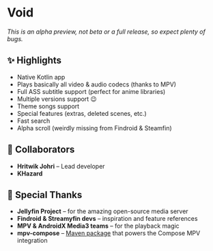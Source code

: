 # Void

*This is an alpha preview, not beta or a full release, so expect plenty of bugs.*

## ✨ Highlights

* Native Kotlin app
* Plays basically all video & audio codecs (thanks to MPV)
* Full ASS subtitle support (perfect for anime libraries)
* Multiple versions support 😉
* Theme songs support
* Special features (extras, deleted scenes, etc.)
* Fast search
* Alpha scroll (weirdly missing from Findroid & Steamfin)

## 🤝 Collaborators

* **Hritwik Johri** – Lead developer
* **KHazard** 

## 🙌 Special Thanks

* **Jellyfin Project** – for the amazing open-source media server
* **Findroid & Streamyfin devs** – inspiration and feature references
* **MPV & AndroidX Media3 teams** – for the playback magic
* **mpv-compose** – [Maven package](https://central.sonatype.com/artifact/dev.marcelsoftware.mpvcompose/mpv-compose) that powers the Compose MPV integration
